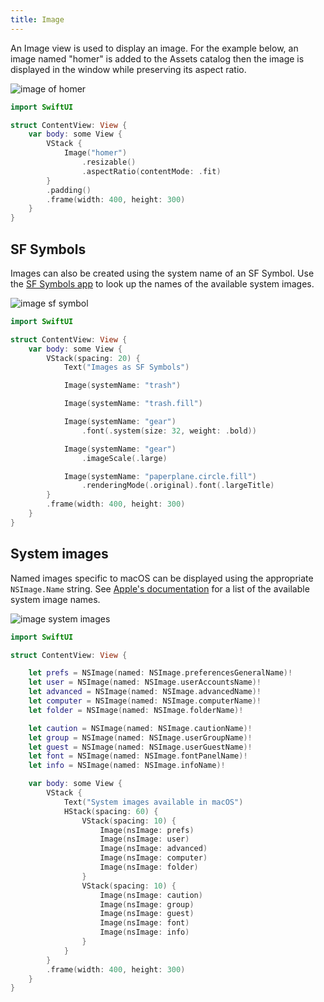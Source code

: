 ```yaml
---
title: Image
---
```


An Image view is used to display an image. For the example below, an image named "homer" is added to the Assets catalog then the image is displayed in the window while preserving its aspect ratio.

![image of homer](/swift-macos/images/image.png)

```swift
import SwiftUI

struct ContentView: View {
    var body: some View {
        VStack {
            Image("homer")
                .resizable()
                .aspectRatio(contentMode: .fit)
        }
        .padding()
        .frame(width: 400, height: 300)
    }
}
```

## SF Symbols

Images can also be created using the system name of an SF Symbol. Use the [SF Symbols app](https://developer.apple.com/sf-symbols/) to look up the names of the available system images.

![image sf symbol](/swift-macos/images/image-sfsymbols.png)

```swift
import SwiftUI

struct ContentView: View {
    var body: some View {
        VStack(spacing: 20) {
            Text("Images as SF Symbols")

            Image(systemName: "trash")

            Image(systemName: "trash.fill")

            Image(systemName: "gear")
                .font(.system(size: 32, weight: .bold))

            Image(systemName: "gear")
                .imageScale(.large)

            Image(systemName: "paperplane.circle.fill")
                .renderingMode(.original).font(.largeTitle)
        }
        .frame(width: 400, height: 300)
    }
}
```

## System images

Named images specific to macOS can be displayed using the appropriate `NSImage.Name` string. See [Apple's documentation](https://developer.apple.com/documentation/appkit/nsimage/name) for a list of the available system image names.

![image system images](/swift-macos/images/image-system.png)

```swift
import SwiftUI

struct ContentView: View {

    let prefs = NSImage(named: NSImage.preferencesGeneralName)!
    let user = NSImage(named: NSImage.userAccountsName)!
    let advanced = NSImage(named: NSImage.advancedName)!
    let computer = NSImage(named: NSImage.computerName)!
    let folder = NSImage(named: NSImage.folderName)!

    let caution = NSImage(named: NSImage.cautionName)!
    let group = NSImage(named: NSImage.userGroupName)!
    let guest = NSImage(named: NSImage.userGuestName)!
    let font = NSImage(named: NSImage.fontPanelName)!
    let info = NSImage(named: NSImage.infoName)!

    var body: some View {
        VStack {
            Text("System images available in macOS")
            HStack(spacing: 60) {
                VStack(spacing: 10) {
                    Image(nsImage: prefs)
                    Image(nsImage: user)
                    Image(nsImage: advanced)
                    Image(nsImage: computer)
                    Image(nsImage: folder)
                }
                VStack(spacing: 10) {
                    Image(nsImage: caution)
                    Image(nsImage: group)
                    Image(nsImage: guest)
                    Image(nsImage: font)
                    Image(nsImage: info)
                }
            }
        }
        .frame(width: 400, height: 300)
    }
}
```
